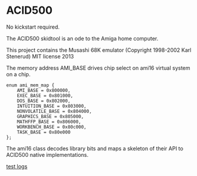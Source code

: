 ACID500
=======

No kickstart required.

The ACID500 skidtool is an ode to the Amiga home computer.

This project contains the Musashi 68K emulator (Copyright 1998-2002 Karl Stenerud) MIT license 2013

The memory address AMI_BASE drives chip select on ami16 virtual system on a chip.

```
enum ami_mem_map {
	AMI_BASE = 0x800000,
	EXEC_BASE = 0x801000,
	DOS_BASE = 0x802000,
	INTUITION_BASE = 0x803000,
	NONVOLATILE_BASE = 0x804000,
	GRAPHICS_BASE = 0x805000,
	MATHFFP_BASE = 0x806000,
	WORKBENCH_BASE = 0x80c000,
	TASK_BASE = 0x80e000
};
```

The ami16 class decodes library bits and maps a skeleton of their API to ACID500 native implementations.


[test logs](../MyACID500/log.txt)
